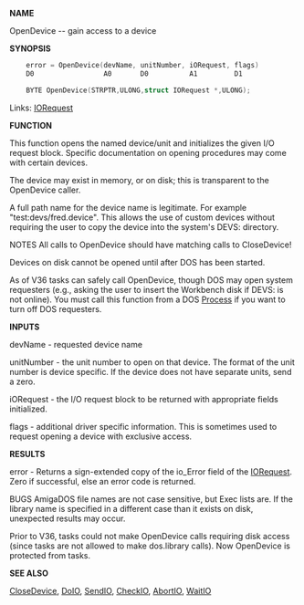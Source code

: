 
**NAME**

OpenDevice -- gain access to a device

**SYNOPSIS**

```c
    error = OpenDevice(devName, unitNumber, iORequest, flags)
    D0                 A0       D0          A1         D1

    BYTE OpenDevice(STRPTR,ULONG,struct IORequest *,ULONG);

```
Links: [IORequest](_0094) 

**FUNCTION**

This function opens the named device/unit and initializes the given
I/O request block.  Specific documentation on opening procedures
may come with certain devices.

The device may exist in memory, or on disk; this is transparent to
the OpenDevice caller.

A full path name for the device name is legitimate.  For example
&#034;test:devs/fred.device&#034;.  This allows the use of custom devices
without requiring the user to copy the device into the system's
DEVS: directory.

NOTES
All calls to OpenDevice should have matching calls to CloseDevice!

Devices on disk cannot be opened until after DOS has been
started.

As of V36 tasks can safely call OpenDevice, though DOS may open
system requesters (e.g., asking the user to insert the Workbench
disk if DEVS: is not online).  You must call this function from a
DOS [Process](_0078) if you want to turn off DOS requesters.

**INPUTS**

devName - requested device name

unitNumber - the unit number to open on that device.  The format of
the unit number is device specific.  If the device does
not have separate units, send a zero.

iORequest - the I/O request block to be returned with
appropriate fields initialized.

flags - additional driver specific information.  This is sometimes
used to request opening a device with exclusive access.

**RESULTS**

error - Returns a sign-extended copy of the io_Error field
of the [IORequest](_0094).  Zero if successful, else an error code
is returned.

BUGS
AmigaDOS file names are not case sensitive, but Exec lists are.  If
the library name is specified in a different case than it exists on
disk, unexpected results may occur.

Prior to V36, tasks could not make OpenDevice calls requiring disk
access (since tasks are not allowed to make dos.library calls).
Now OpenDevice is protected from tasks.

**SEE ALSO**

[CloseDevice](_04CC), [DoIO](DoIO), [SendIO](SendIO), [CheckIO](CheckIO), [AbortIO](_04F7), [WaitIO](WaitIO)
